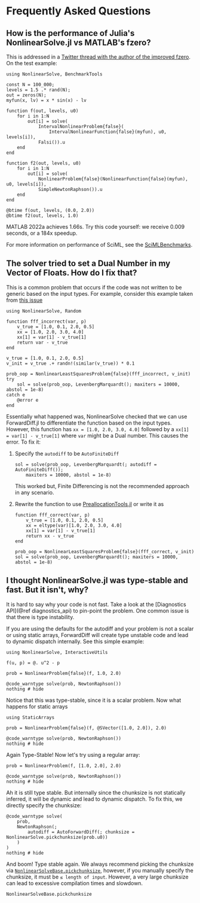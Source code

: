 # Frequently Asked Questions

## How is the performance of Julia's NonlinearSolve.jl vs MATLAB's fzero?

This is addressed in a [Twitter thread with the author of the improved fzero](https://twitter.com/ChrisRackauckas/status/1544743542094020615).
On the test example:

```@example
using NonlinearSolve, BenchmarkTools

const N = 100_000;
levels = 1.5 .* rand(N);
out = zeros(N);
myfun(x, lv) = x * sin(x) - lv

function f(out, levels, u0)
    for i in 1:N
        out[i] = solve(
            IntervalNonlinearProblem{false}(
                IntervalNonlinearFunction{false}(myfun), u0, levels[i]),
            Falsi()).u
    end
end

function f2(out, levels, u0)
    for i in 1:N
        out[i] = solve(
            NonlinearProblem{false}(NonlinearFunction{false}(myfun), u0, levels[i]),
            SimpleNewtonRaphson()).u
    end
end

@btime f(out, levels, (0.0, 2.0))
@btime f2(out, levels, 1.0)
```

MATLAB 2022a achieves 1.66s. Try this code yourself: we receive 0.009 seconds, or a 184x
speedup.

For more information on performance of SciML, see the [SciMLBenchmarks](https://docs.sciml.ai/SciMLBenchmarksOutput/stable/).

## The solver tried to set a Dual Number in my Vector of Floats. How do I fix that?

This is a common problem that occurs if the code was not written to be generic based on the
input types. For example, consider this example taken from
[this issue](https://github.com/SciML/NonlinearSolve.jl/issues/298)

```@example dual_error_faq
using NonlinearSolve, Random

function fff_incorrect(var, p)
    v_true = [1.0, 0.1, 2.0, 0.5]
    xx = [1.0, 2.0, 3.0, 4.0]
    xx[1] = var[1] - v_true[1]
    return var - v_true
end

v_true = [1.0, 0.1, 2.0, 0.5]
v_init = v_true .+ randn!(similar(v_true)) * 0.1

prob_oop = NonlinearLeastSquaresProblem{false}(fff_incorrect, v_init)
try
    sol = solve(prob_oop, LevenbergMarquardt(); maxiters = 10000, abstol = 1e-8)
catch e
    @error e
end
```

Essentially what happened was, NonlinearSolve checked that we can use ForwardDiff.jl to
differentiate the function based on the input types. However, this function has
`xx = [1.0, 2.0, 3.0, 4.0]` followed by a `xx[1] = var[1] - v_true[1]` where `var` might
be a Dual number. This causes the error. To fix it:

1. Specify the `autodiff` to be `AutoFiniteDiff`

   ```@example dual_error_faq
   sol = solve(prob_oop, LevenbergMarquardt(; autodiff = AutoFiniteDiff());
       maxiters = 10000, abstol = 1e-8)
   ```

   This worked but, Finite Differencing is not the recommended approach in any scenario.

2. Rewrite the function to use
   [PreallocationTools.jl](https://github.com/SciML/PreallocationTools.jl) or write it as

   ```@example dual_error_faq
   function fff_correct(var, p)
       v_true = [1.0, 0.1, 2.0, 0.5]
       xx = eltype(var)[1.0, 2.0, 3.0, 4.0]
       xx[1] = var[1] - v_true[1]
       return xx - v_true
   end

   prob_oop = NonlinearLeastSquaresProblem{false}(fff_correct, v_init)
   sol = solve(prob_oop, LevenbergMarquardt(); maxiters = 10000, abstol = 1e-8)
   ```

## I thought NonlinearSolve.jl was type-stable and fast. But it isn't, why?

It is hard to say why your code is not fast. Take a look at the
[Diagnostics API](@ref diagnostics_api) to pin-point the problem. One common issue is that
there is type instability.

If you are using the defaults for the autodiff and your problem is not a scalar or using
static arrays, ForwardDiff will create type unstable code and lead to dynamic dispatch
internally. See this simple example:

```@example type_unstable
using NonlinearSolve, InteractiveUtils

f(u, p) = @. u^2 - p

prob = NonlinearProblem{false}(f, 1.0, 2.0)

@code_warntype solve(prob, NewtonRaphson())
nothing # hide
```

Notice that this was type-stable, since it is a scalar problem. Now what happens for static
arrays

```@example type_unstable
using StaticArrays

prob = NonlinearProblem{false}(f, @SVector([1.0, 2.0]), 2.0)

@code_warntype solve(prob, NewtonRaphson())
nothing # hide
```

Again Type-Stable! Now let's try using a regular array:

```@example type_unstable
prob = NonlinearProblem(f, [1.0, 2.0], 2.0)

@code_warntype solve(prob, NewtonRaphson())
nothing # hide
```

Ah it is still type stable. But internally since the chunksize is not statically inferred,
it will be dynamic and lead to dynamic dispatch. To fix this, we directly specify the
chunksize:

```@example type_unstable
@code_warntype solve(
    prob,
    NewtonRaphson(;
        autodiff = AutoForwardDiff(; chunksize = NonlinearSolve.pickchunksize(prob.u0))
    )
)
nothing # hide
```

And boom! Type stable again. We always recommend picking the chunksize via
[`NonlinearSolveBase.pickchunksize`](@ref), however, if you manually specify the chunksize, it
must be `≤ length of input`. However, a very large chunksize can lead to excessive
compilation times and slowdown.

```@docs
NonlinearSolveBase.pickchunksize
```
